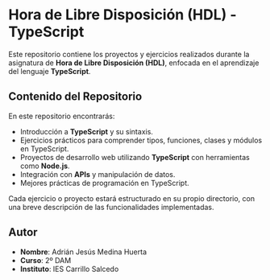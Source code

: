 # Hora de Libre Disposición (HDL) - TypeScript

Este repositorio contiene los proyectos y ejercicios realizados durante la asignatura de **Hora de Libre Disposición (HDL)**, enfocada en el aprendizaje del lenguaje **TypeScript**. 

## Contenido del Repositorio

En este repositorio encontrarás:

- Introducción a **TypeScript** y su sintaxis.
- Ejercicios prácticos para comprender tipos, funciones, clases y módulos en TypeScript.
- Proyectos de desarrollo web utilizando **TypeScript** con herramientas como **Node.js**.
- Integración con **APIs** y manipulación de datos.
- Mejores prácticas de programación en TypeScript.

Cada ejercicio o proyecto estará estructurado en su propio directorio, con una breve descripción de las funcionalidades implementadas.

## Autor

- **Nombre**: Adrián Jesús Medina Huerta
- **Curso**: 2º DAM
- **Instituto**: IES Carrillo Salcedo
